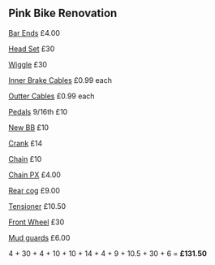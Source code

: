## Pink Bike Renovation

[Bar Ends](https://www.wiggle.co.uk/lifeline-alloy-screw-in-bar-end-plugs/?lang=en&curr=GBP&dest=1&sku=568315&kpid=568315&utm_source=google&utm_term=&utm_campaign=Shopping+-+All+Products&utm_medium=base&utm_content=mckv|sEqP01k2n_dc|mcrid|295292317327|mkw||mmt||mrd|568315uk|mslid||&mkwid=sEqP01k2n_dc&pcrid=295292317327&prd=568315uk&pgrid=58852352866&ptaid=pla-522540897591&gclid=Cj0KCQjwvIT5BRCqARIsAAwwD-TLy4wz5Te96XGTlGeMVoqGr5qSlq9uS1U1sEUfcVVhHTQ7r_xclMEaAsy5EALw_wcB)        £4.00

[Head Set](https://www.planetx.co.uk/i/q/HSSELC118/selcof-integrated-cartridge-bearing-headset-for-straight-1-1-8th-fork-steerer)       £30

[Wiggle](https://www.wiggle.co.uk/fsa-orbit-ce-black-1-18-integrated-aheadset-1/)			£30

[Inner Brake Cables](https://www.cyclesurgery.com/p/bbb-brake-inner-cable-road-R6924033.html?colour=180)        £0.99 each

[Outter Cables](https://www.cyclesurgery.com/p/jagwire-brake-outer-cable-R6914095.html?colour=124)        £0.99 each

[Pedals](https://www.planetx.co.uk/i/q/PEVP535/vp-535-platform-pedals)    9/16th  £10

[New BB](https://www.planetx.co.uk/i/q/BBHOGS/holdsworth-gran-sport-square-taper-bottom-bracket)         £10

[Crank](https://www.onbuy.com/gb/dotek-170mm-fixie-single-bike-chainset-46-teeth-vintage-design-for-916-pedals~c12540~p4802014/?exta=gshp&stat=eyJpcCI6IjEzLjk5IiwiZHAiOjAsImxpZCI6IjYwNDYwNTciLCJzIjoiNDg5IiwidCI6MTU5NTM0MjQ2NiwiYm1jIjoiMC4wIn0=&lid=6046057&gclid=Cj0KCQjwvIT5BRCqARIsAAwwD-Q3BMneBt5TymR3QHaktDNEogYPnWOg6GvFBJ2VbsN2HX4fGodZiwIaAgsqEALw_wcB&gclsrc=aw.ds)     £14

[Chain](https://www.cyclesurgery.com/p/charge-singlespeed-black-chain-masher-R6714027.html?colour=161)				£10

[Chain PX](https://www.planetx.co.uk/i/q/CHJOB1/jobsworth-single-speed-chain-1-2-x-1-8-brown)		  £4.00

[Rear cog](	https://www.planetx.co.uk/i/q/SKOOSSKK/on-one-singlespeed-converter-kit)        £9.00 

[Tensioner](https://www.planetx.co.uk/i/q/FSOOSSD/on-one-doofer-singlespeed-chain-tensioner)     £10.50

[Front Wheel](https://www.cyclesurgery.com/p/raleigh-wheel-700c-track-R4210009.html?colour=3610)	£30

[Mud guards](https://www.wiggle.co.uk/lifeline-essential-narrow-road-clip-on-rear-mudguard)   £6.00

4 + 30 + 4 + 10 + 10 + 14 + 4 + 9 + 10.5 + 30 + 6 =   **£131.50**





